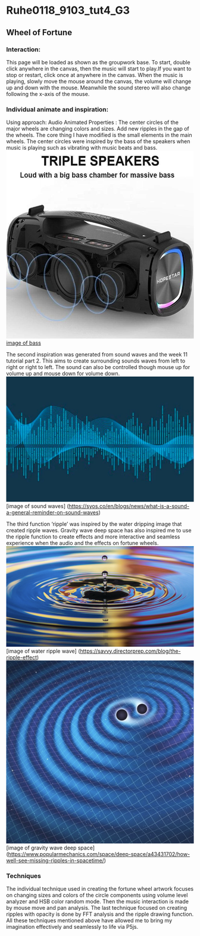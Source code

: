 # Ruhe0118_9103_tut4_G3

## Wheel of Fortune
### Interaction:

This page will be loaded as shown as the groupwork base. To start, double click anywhere in the canvas, then the music will start to play.If you want to stop or restart, click once at anywhere in the canvas. 
When the music is playing, slowly move the mouse around the canvas, the volume will change up and down with the mouse. Meanwhile the sound stereo will also change following the x-axis of the mouse.

### Individual animate and inspiration:

Using approach: Audio
Animated Properties : The center circles of the major wheels are changing colors and sizes. Add new ripples in the gap of the wheels. The core thing I have modified is the small elements in the main wheels. 
The center circles were inspired by the bass of the speakers when music is playing such as vibrating with music beats and bass. 
![image of bass](assets/hsa6x55-hopestar-55watt-bluetooth-speakerpower-bank-bass-triple-speakers-6000mah-battery-560_750x.jpg)
[image of bass](https://noco.co.nz/products/hopestar-a6x-55w-big-bluetooth-speaker-big-bass-triple-speakers-6000mah-battery-tws-powerbank)

The second inspiration was generated from sound waves and the week 11 tutorial part 2. This aims to create surrounding sounds waves from left to right or right to left. The sound can also be controlled though mouse up for volume up and mouse down for volume down. 
![image of sound wave](assets/what-is-a-sound-a-general-reminder-on-sound-waves-919226.webp)
[image of sound waves] (https://syos.co/en/blogs/news/what-is-a-sound-a-general-reminder-on-sound-waves)

The third function ‘ripple’ was inspired by the water dripping image that created ripple waves. Gravity wave deep space has also inspired me to use the ripple function to create effects and more interactive and seamless experience when the audio and the effects on fortune wheels.
![image of water ripple wave](assets/Screen%20Shot%202024-05-31%20at%2023.30.27.png)
[image of water ripple wave] (https://savvy.directorprep.com/blog/the-ripple-effect)
![image of gravity wave deep space](assets/Screen%20Shot%202024-05-31%20at%2023.30.16.png)
[image of gravity wave deep space] (https://www.popularmechanics.com/space/deep-space/a43431702/how-well-see-missing-ripples-in-spacetime/)


### Techniques
The individual technique used in creating the fortune wheel artwork focuses on changing sizes and colors of the circle components using volume level analyzer and HSB color random mode. Then the music interaction is made by mouse move and pan analysis. The last technique focused on creating ripples with opacity is done by FFT analysis and the ripple drawing function. All these techniques mentioned above have allowed me to bring my imagination effectively and seamlessly to life via P5js. 
